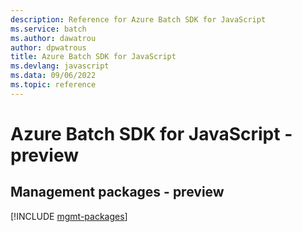 ```yaml
---
description: Reference for Azure Batch SDK for JavaScript
ms.service: batch
ms.author: dawatrou
author: dpwatrous
title: Azure Batch SDK for JavaScript
ms.devlang: javascript
ms.data: 09/06/2022
ms.topic: reference
---
```

# Azure Batch SDK for JavaScript - preview

## Management packages - preview
[!INCLUDE [mgmt-packages](batch-mgmt-index.md)]